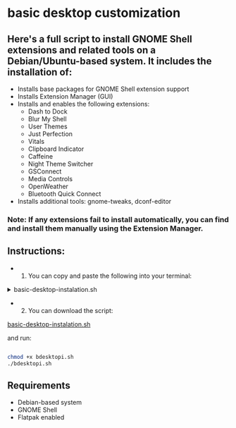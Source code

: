 # basic desktop customization

## Here's a full script to install GNOME Shell extensions and related tools on a Debian/Ubuntu-based system. It includes the installation of:

* Installs base packages for GNOME Shell extension support
* Installs Extension Manager (GUI)
* Installs and enables the following extensions:
    * Dash to Dock
    * Blur My Shell
    * User Themes
    * Just Perfection
    * Vitals
    * Clipboard Indicator
    * Caffeine
    * Night Theme Switcher
    * GSConnect
    * Media Controls
    * OpenWeather
    * Bluetooth Quick Connect
* Installs additional tools: gnome-tweaks, dconf-editor

### Note: If any extensions fail to install automatically, you can find and install them manually using the Extension Manager.


## Instructions:
* 1. You can copy and paste the following into your terminal:


<details>
<summary>basic-desktop-instalation.sh</summary>

```bash

#!/bin/bash

set -e

echo "Updating system and installing base packages..."
sudo apt update
sudo apt install -y \
  gnome-shell-extensions \
  gnome-shell-extension-prefs \
  chrome-gnome-shell \
  curl \
  jq \
  unzip \
  gnome-tweaks \
  dconf-editor \
  flatpak \
  git \
  make

echo "Adding Flathub repository if not already added..."
sudo flatpak remote-add --if-not-exists flathub https://flathub.org/repo/flathub.flatpakrepo

echo "Installing Extension Manager via Flatpak..."
flatpak install -y flathub com.mattjakeman.ExtensionManager

EXTENSIONS_DIR="$HOME/.local/share/gnome-shell/extensions"
mkdir -p "$EXTENSIONS_DIR"

# Special case: Dash to Dock from GitHub
install_dash_to_dock() {
  echo "Installing Dash to Dock from GitHub..."
  rm -rf "$EXTENSIONS_DIR/dash-to-dock@micxgx.gmail.com"
  git clone https://github.com/micheleg/dash-to-dock.git
  cd dash-to-dock
  make install
  cd ..
  rm -rf dash-to-dock
  gnome-extensions enable dash-to-dock@micxgx.gmail.com || echo "Failed to enable Dash to Dock"
}

# Generic GNOME Shell extension installer
install_gnome_extension() {
  EXTENSION_ID=$1
  EXTENSION_NAME=$2

  echo "Installing $EXTENSION_NAME (ID $EXTENSION_ID)..."

  UUID=$(curl -s "https://extensions.gnome.org/extension-info/?pk=$EXTENSION_ID" | jq -r .uuid)
  SHELL_VERSION=$(gnome-shell --version | grep -oP '\d+\.\d+' | head -1)
  VERSION_TAG=$(curl -s "https://extensions.gnome.org/extension-info/?pk=$EXTENSION_ID" | jq -r '.shell_version_map["'"$SHELL_VERSION"'"] // .shell_version_map | keys[0]')
  DOWNLOAD_URL="https://extensions.gnome.org/download-extension/$UUID.shell-extension.zip?version_tag=$VERSION_TAG"

  DEST="$EXTENSIONS_DIR/$UUID"
  mkdir -p "$DEST"
  curl -L "$DOWNLOAD_URL" -o "$DEST/extension.zip"

  if unzip -t "$DEST/extension.zip" >/dev/null 2>&1; then
    unzip -o "$DEST/extension.zip" -d "$DEST"
    gnome-extensions enable "$UUID" || echo "Manual activation may be required for $UUID"
  else
    echo "Warning: Failed to install $EXTENSION_NAME. Invalid or corrupted download."
    rm "$DEST/extension.zip"
  fi
}

# First: install Dash to Dock manually
install_dash_to_dock

# Other extensions (excluding Dash to Dock)
EXTENSIONS=(
  "3193 Blur_My_Shell"
  "19 User_Themes"
  "3843 Just_Perfection"
  "1460 Vitals"
  "779 Clipboard_Indicator"
  "517 Caffeine"
  "2236 Night_Theme_Switcher"
  "1319 GSConnect"
  "358 Media_Controls"
  "750 OpenWeather"
  "1401 Bluetooth_Quick_Connect"
)

for item in "${EXTENSIONS[@]}"; do
  install_gnome_extension $item
done

echo "All extensions processed."

echo "Attempting to reload GNOME Shell (only works on X11)..."
busctl --user call org.gnome.Shell /org/gnome/Shell org.gnome.Shell Eval s 'global.reexec_self()' || true

echo "Done. You can manage your extensions via 'Extension Manager' or 'gnome-extensions-app'."



```

</details>

* 2. You can download the script:

[basic-desktop-instalation.sh](./bdesktopi.sh)

and run:

```bash

chmod +x bdesktopi.sh
./bdesktopi.sh

```

## Requirements

- Debian-based system
- GNOME Shell
- Flatpak enabled